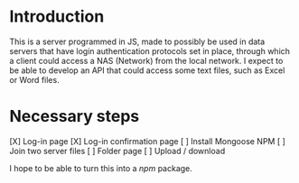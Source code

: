 # Introduction

This is a server programmed in JS, made to possibly be used in data servers that have login authentication protocols set in place, through which a client could access a NAS (Network) from the local network. 
I expect to be able to develop an API that could access some text files, such as Excel or Word files. 

# Necessary steps

[X] Log-in page
[X] Log-in confirmation page 
[ ] Install Mongoose NPM
[ ] Join two server files
[ ] Folder page
[ ] Upload / download


I hope to be able to turn this into a *npm* package.
